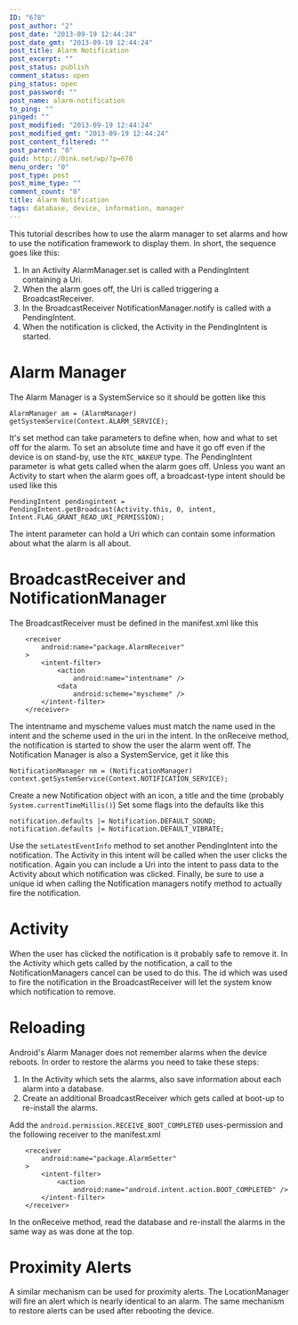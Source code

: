 ```yaml
---
ID: "678"
post_author: "2"
post_date: "2013-09-19 12:44:24"
post_date_gmt: "2013-09-19 12:44:24"
post_title: Alarm Notification
post_excerpt: ""
post_status: publish
comment_status: open
ping_status: open
post_password: ""
post_name: alarm-notification
to_ping: ""
pinged: ""
post_modified: "2013-09-19 12:44:24"
post_modified_gmt: "2013-09-19 12:44:24"
post_content_filtered: ""
post_parent: "0"
guid: http://0ink.net/wp/?p=678
menu_order: "0"
post_type: post
post_mime_type: ""
comment_count: "0"
title: Alarm Notification
tags: database, device, information, manager
---
```


This tutorial describes how to use the alarm manager to set alarms and how to use the notification framework to display them. In short, the sequence goes like this:

1.  In an Activity AlarmManager.set is called with a PendingIntent containing a Uri.
2.  When the alarm goes off, the Uri is called triggering a BroadcastReceiver.
3.  In the BroadcastReceiver NotificationManager.notify is called with a PendingIntent.
4.  When the notification is clicked, the Activity in the PendingIntent is started.

# Alarm Manager

The Alarm Manager is a SystemService so it should be gotten like this

```
AlarmManager am = (AlarmManager) getSystemService(Context.ALARM_SERVICE);

```

It's set method can take parameters to define when, how and what to set off for the alarm. To set an absolute time and have it go off even if the device is on stand-by, use the `RTC_WAKEUP` type. The PendingIntent parameter is what gets called when the alarm goes off. Unless you want an Activity to start when the alarm goes off, a broadcast-type intent should be used like this

```
PendingIntent pendingintent = PendingIntent.getBroadcast(Activity.this, 0, intent, Intent.FLAG_GRANT_READ_URI_PERMISSION);

```

The intent parameter can hold a Uri which can contain some information about what the alarm is all about.

# BroadcastReceiver and NotificationManager

The BroadcastReceiver must be defined in the manifest.xml like this

```
    <receiver
        android:name="package.AlarmReceiver"
    >
        <intent-filter>
            <action
                android:name="intentname" />
            <data
                android:scheme="myscheme" />
        </intent-filter>
    </receiver>

```

The intentname and myscheme values must match the name used in the intent and the scheme used in the uri in the intent. In the onReceive method, the notification is started to show the user the alarm went off. The Notification Manager is also a SystemService, get it like this

```
NotificationManager nm = (NotificationManager) context.getSystemService(Context.NOTIFICATION_SERVICE);

```

Create a new Notification object with an icon, a title and the time (probably `System.currentTimeMillis()`) Set some flags into the defaults like this

```
notification.defaults |= Notification.DEFAULT_SOUND;
notification.defaults |= Notification.DEFAULT_VIBRATE;

```

Use the `setLatestEventInfo` method to set another PendingIntent into the notification. The Activity in this intent will be called when the user clicks the notification. Again you can include a Uri into the intent to pass data to the Activity about which notification was clicked. Finally, be sure to use a unique id when calling the Notification managers notify method to actually fire the notification.

# Activity

When the user has clicked the notification is it probably safe to remove it. In the Activity which gets called by the notification, a call to the NotificationManagers cancel can be used to do this. The id which was used to fire the notification in the BroadcastReceiver will let the system know which notification to remove.

# Reloading

Android's Alarm Manager does not remember alarms when the device reboots. In order to restore the alarms you need to take these steps:

1.  In the Activity which sets the alarms, also save information about each alarm into a database.
2.  Create an additional BroadcastReceiver which gets called at boot-up to re-install the alarms.

Add the `android.permission.RECEIVE_BOOT_COMPLETED` uses-permission and the following receiver to the manifest.xml

```
    <receiver
        android:name="package.AlarmSetter"
    >
        <intent-filter>
            <action
                android:name="android.intent.action.BOOT_COMPLETED" />
        </intent-filter>
    </receiver>

```

In the onReceive method, read the database and re-install the alarms in the same way as was done at the top.

# Proximity Alerts

A similar mechanism can be used for proximity alerts. The LocationManager will fire an alert which is nearly identical to an alarm. The same mechanism to restore alerts can be used after rebooting the device.
